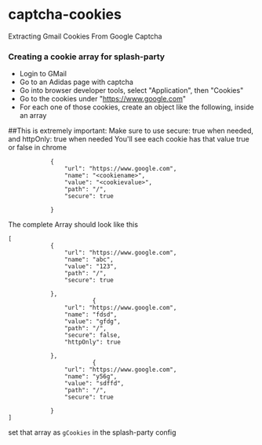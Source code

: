 # captcha-cookies
Extracting Gmail Cookies From Google Captcha


### Creating a cookie array for splash-party

* Login to GMail
* Go to an Adidas page with captcha
* Go into browser developer tools, select "Application", then "Cookies"
* Go to the cookies under "https://www.google.com"
* For each one of those cookies, create an object like the following, inside an array

##This is extremely important:
Make sure to use secure: true when needed, and httpOnly: true when needed
You'll see each cookie has that value true or false in chrome

```
            {
                "url": "https://www.google.com",
                "name": "<cookiename>",
                "value": "<cookievalue>",
                "path": "/",
                "secure": true

            }
```

The complete Array should look like this

```
[
            {
                "url": "https://www.google.com",
                "name": "abc",
                "value": "123",
                "path": "/",
                "secure": true

            },
                        {
                "url": "https://www.google.com",
                "name": "fdsd",
                "value": "gfdg",
                "path": "/",
                "secure": false,
                "httpOnly": true

            },
                        {
                "url": "https://www.google.com",
                "name": "y56g",
                "value": "sdffd",
                "path": "/",
                "secure": true

            }
]

```


set that array as `gCookies` in the splash-party config
